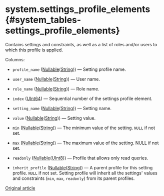 # system.settings_profile_elements {#system_tables-settings_profile_elements}

Contains settings and constraints, as well as a list of roles and/or users to which this profile is applied.

Columns:
-    `profile_name` ([Nullable](../../sql-reference/data-types/nullable.md)([String](../../sql-reference/data-types/string.md))) — Setting profile name.

-    `user_name` ([Nullable](../../sql-reference/data-types/nullable.md)([String](../../sql-reference/data-types/string.md))) — User name.

-    `role_name` ([Nullable](../../sql-reference/data-types/nullable.md)([String](../../sql-reference/data-types/string.md))) — Role name.

-    `index` ([UInt64](../../sql-reference/data-types/int-uint.md)) — Sequential number of the settings profile element.

-    `setting_name` ([Nullable](../../sql-reference/data-types/nullable.md)([String](../../sql-reference/data-types/string.md))) — Setting name.

-    `value` ([Nullable](../../sql-reference/data-types/nullable.md)([String](../../sql-reference/data-types/string.md))) — Setting value.

-    `min` ([Nullable](../../sql-reference/data-types/nullable.md)([String](../../sql-reference/data-types/string.md))) — The minimum value of the setting. `NULL` if not set.

-    `max` ([Nullable](../sql-reference/data-types/nullable.md)([String](../../sql-reference/data-types/string.md))) — The maximum value of the setting. NULL if not set.

-    `readonly` ([Nullable](../../sql-reference/data-types/nullable.md)([UInt8](../../sql-reference/data-types/int-uint.md#uint-ranges))) — Profile that allows only read queries.

-    `inherit_profile` ([Nullable](../../sql-reference/data-types/nullable.md)([String](../../sql-reference/data-types/string.md))) — A parent profile for this setting profile. `NULL` if not set. Setting profile will inherit all the settings' values and constraints (`min`, `max`, `readonly`) from its parent profiles.

[Original article](https://clickhouse.tech/docs/en/operations/system_tables/settings_profile_elements) <!--hide-->
